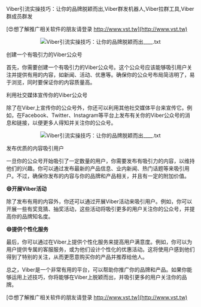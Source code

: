 Viber引流实操技巧：让你的品牌脱颖而出,Viber群发机器人,Viber拉群工具,Viber群成员群发

[😍想了解推广相关软件的朋友请登录 http://www.vst.tw](http://www.vst.tw)

 <center><img src="https://vst.tw/MP4/tuiguang/png/5.png" alt="Viber引流实操技巧：让你的品牌脱颖而出____.txt"></center>

创建一个有吸引力的Viber公众号

首先，你需要创建一个有吸引力的Viber公众号。这个公众号应该能够吸引用户关注并提供有用的内容，如新闻、活动、优惠等。确保你的公众号布局简洁明了，易于浏览，同时要保证你的内容质量高。

利用社交媒体宣传你的Viber公众号

除了在Viber上宣传你的公众号外，你还可以利用其他社交媒体平台来宣传它。例如，在Facebook、Twitter、Instagram等平台上发布有关你的Viber公众号的消息和链接，以便更多人得知并关注你的公众号。

 <center><img src="https://vst.tw/MP4/tuiguang/png/2.png" alt="Viber引流实操技巧：让你的品牌脱颖而出____.txt"></center>

发布优质的内容吸引用户

一旦你的公众号开始吸引了一定数量的用户，你需要发布有吸引力的内容，以维持他们的兴趣。你可以通过发布最新的产品信息、业内新闻、热门话题等来吸引用户。不过，确保你发布的内容与你的品牌和产品相关，并且有一定的附加价值。

**😄开展Viber活动**

除了发布有用的内容外，你还可以通过开展Viber活动来吸引用户。例如，你可以开展一些有奖竞猜、抽奖活动，这些活动将吸引更多的用户关注你的公众号，并提高你的品牌知名度。

**😄提供个性化服务**

最后，你可以通过在Viber上提供个性化服务来提高用户满意度。例如，你可以为用户提供专属的客服服务，或为他们设计个性化的优惠活动。这将使用户感到他们得到了特别的关注，从而更愿意购买你的产品并推荐给他人。

总之，Viber是一个非常有用的平台，可以帮助你推广你的品牌和产品。如果你能够运用上述技巧，你将能够在Viber上脱颖而出，并吸引更多的用户关注你的品牌。

[😍想了解推广相关软件的朋友请登录 http://www.vst.tw](http://www.vst.tw)



